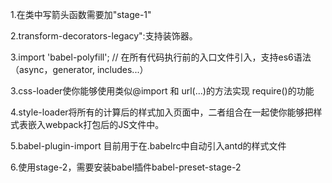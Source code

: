 1.在类中写箭头函数需要加"stage-1"

2.transform-decorators-legacy":支持装饰器。

3.import 'babel-polyfill'; // 在所有代码执行前的入口文件引入，支持es6语法（async，generator, includes...）

3.css-loader使你能够使用类似@import 和 url(...)的方法实现 require()的功能

4.style-loader将所有的计算后的样式加入页面中，二者组合在一起使你能够把样式表嵌入webpack打包后的JS文件中。

5.babel-plugin-import 目前用于在.babelrc中自动引入antd的样式文件

6.使用stage-2，需要安装babel插件babel-preset-stage-2